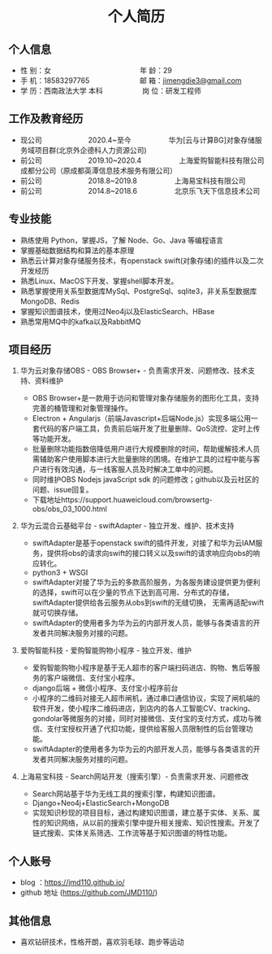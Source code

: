 <center>
     <h1>个人简历</h1>
 </center>

## 个人信息 

* 性 别：女&emsp;&emsp;&emsp;&emsp;&emsp;&emsp;&emsp;&emsp;&emsp;&emsp;&emsp;&emsp;&ensp;年 龄：29  
* 手 机：18583297765 &emsp;&emsp;&emsp;&emsp;&emsp;&emsp;&ensp;  邮 箱：jimengdie3@gmail.com    
* 学 历：西南政法大学 本科 &emsp;&emsp;&emsp;&emsp;&emsp; 岗 位：研发工程师

## 工作及教育经历

* 现公司&emsp;&emsp;&emsp;&emsp;&emsp;&emsp;&ensp;2020.4~至今&emsp;&emsp;&emsp;&emsp;&emsp; 华为[云与计算BG]对象存储服务域项目群(北京外企德科人力资源公司)     
* 前公司&emsp;&emsp;&emsp;&emsp;&emsp;&emsp;&ensp;2019.10~2020.4&emsp;&emsp;&emsp;&emsp;&emsp; 上海爱购智能科技有限公司成都分公司（原成都英潭信息技术服务有限公司）           
* 前公司&emsp;&emsp;&emsp;&emsp;&emsp;&emsp;&ensp;2018.8~2019.8&emsp;&emsp;&emsp;&emsp;&emsp; 上海易宝科技有限公司
* 前公司&emsp;&emsp;&emsp;&emsp;&emsp;&emsp;&ensp;2014.8~2018.6&emsp;&emsp;&emsp;&emsp;&emsp; 北京乐飞天下信息技术公司
## 专业技能

* 熟练使用 Python，掌握JS，了解 Node、Go、Java 等编程语言
* 掌握基础数据结构和算法的基本原理
* 熟悉云计算对象存储服务技术，有openstack swift(对象存储)的插件以及二次开发经历
* 熟悉Linux、MacOS下开发、掌握shell脚本开发。
* 熟悉掌握使用关系型数据库MySql、PostgreSql、sqlite3，非关系型数据库MongoDB、Redis
* 掌握知识图谱技术，使用过Neo4j以及ElasticSearch、HBase
* 熟悉常用MQ中的kafka以及RabbitMQ

## 项目经历

1. 华为云对象存储OBS - OBS Browser+ - 负责需求开发、问题修改、技术支持、资料维护  
    * OBS Browser+是一款用于访问和管理对象存储服务的图形化工具，支持完善的桶管理和对象管理操作。
    * Electron + Angularjs（前端Javascript+后端Node.js）实现多端公用一套代码的客户端工具，负责前后端开发了批量删除、QoS流控、定时上传等功能开发。
    * 批量删除功能指数倍降低用户进行大规模删除的时间，帮助缓解技术人员需辅助客户使用脚本进行大批量删除的困境。在维护工具的过程中能与客户进行有效沟通，与一线客服人员及时解决工单中的问题。
    * 同时维护OBS Nodejs javaScript sdk 的问题修改；github以及云社区的问题、issue回复。
    * 下载地址https://support.huaweicloud.com/browsertg-obs/obs_03_1000.html

2. 华为云混合云基础平台 - swiftAdapter - 独立开发、维护、技术支持
    * swiftAdapter是基于openstack swift的插件开发，对接了和华为云IAM服务，提供将obs的请求向swift的接口转义以及swift的请求响应向obs的响应转化。
    * python3 + WSGI
    * swiftAdapter对接了华为云的多款高阶服务，为各服务建设提供更为便利的选择，swift可以在少量的节点下达到高可用、分布式的存储，swiftAdapter提供给各云服务从obs到swift的无缝切换，
    无需再适配swift就可切换存储。
    * swiftAdapter的使用者多为华为云的内部开发人员，能够与各类语言的开发者共同解决服务对接的问题。
    
3. 爱购智能科技 - 爱购智能购物小程序 - 独立开发、维护
    * 爱购智能购物小程序是基于无人超市的客户端扫码进店、购物、售后等服务的客户端微信、支付宝小程序。
    * django后端 + 微信小程序、支付宝小程序前台
    * 小程序的二维码对接无人超市闸机，通过串口通信协议，实现了闸机端的软件开发，使小程序二维码进店，到店内的各人工智能CV、tracking、gondolar等微服务的对接，同时对接微信、支付宝的支付方式，成功与微信、支付宝授权开通了代扣功能，提供给客服人员限制性的后台管理功能。
    * swiftAdapter的使用者多为华为云的内部开发人员，能够与各类语言的开发者共同解决服务对接的问题。
    
4. 上海易宝科技 - Search网站开发（搜索引擎）- 负责需求开发、问题修改
    * Search网站基于华为无线工具的搜索引擎，构建知识图谱。
    * Django+Neo4j+ElasticSearch+MongoDB
    * 实现知识秒现的项目目标，通过构建知识图谱，建立基于实体、关系、属性的知识网络，从以前的搜索引擎中提升相关搜索、知识性搜索。开发了链式搜索、实体关系筛选、工作流等基于知识图谱的特性功能。

## 个人账号 
* blog ：https://jmd110.github.io/
* github 地址 (https://github.com/JMD110/)

## 其他信息 
* 喜欢钻研技术，性格开朗，喜欢羽毛球、跑步等运动

